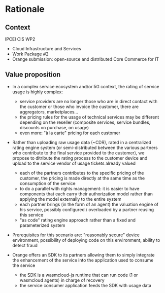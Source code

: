 # Rationale

## Context

IPCEI CIS WP2
- Cloud Infrastructure and Services
- Work Package #2
- Orange submission: open-source and distributed Core Commerce for IT

## Value proposition

- In a complex service ecosystem and/or 5G context, the rating of service usage is highly complex:
    - service providers are no longer those who are in direct contact with the customer or those who invoice the customer, there are aggregators, marketplaces...
    - the pricing rules for the usage of technical services may be different depending on the reseller (composite services, service bundles, discounts on purchase, on usage)
    - even more: "à la carte" pricing for each customer

- Rather than uploading raw usage data (~CDR), rated in a centralized rating engine system (or semi-distributed between the various partners who contribute to the final service provided to the customer), we propose to ditribute the rating process to the customer device and upload to the service vendor of usage tickets already valued
    - each of the partners contributes to the specific pricing of the customer, the pricing is made directly at the same time as the consumption of the service
    - to do a parallel with rights management: it is easier to have components that each carry their authorization model rather than applying the model externally to the entire system
    - each partner brings (in the form of an agent) the valuation engine of his service, possibly configured / overloaded by a partner reusing this service
    - "as code" rating engine approach rather than a fixed and parameterized system

- Prerequisites for this scenario are: "reasonably secure" device environment, possibility of deploying code on this environment, ability to detect fraud

- Orange offers an SDK to its partners allowing them to simply integrate the enhancement of the service into the application used to consume the service
    - the SDK is a wasmcloud-js runtime that can run code (1 or wasmcloud agents) in charge of recovery
    - the service consumer application feeds the SDK with usage data
